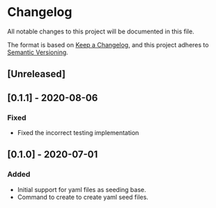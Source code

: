 # Changelog
All notable changes to this project will be documented in this file.

The format is based on [Keep a Changelog](https://keepachangelog.com/en/1.0.0/),
and this project adheres to [Semantic Versioning](https://semver.org/spec/v2.0.0.html).

## [Unreleased]
## [0.1.1] - 2020-08-06
### Fixed
- Fixed the incorrect testing implementation

## [0.1.0] - 2020-07-01
### Added
- Initial support for yaml files as seeding base.
- Command to create to create yaml seed files.

